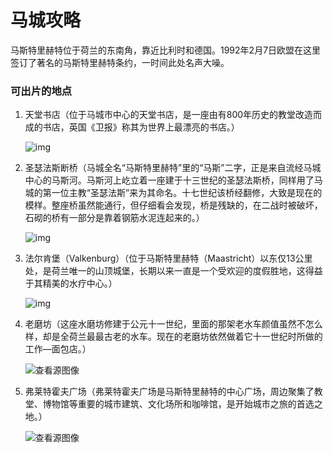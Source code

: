 # 马城攻略

马斯特里赫特位于荷兰的东南角，靠近比利时和德国。1992年2月7日欧盟在这里签订了著名的马斯特里赫特条约，一时间此处名声大噪。

### 可出片的地点

1. 天堂书店（位于马城市中心的天堂书店，是一座由有800年历史的教堂改造而成的书店，英国《卫报》称其为世界上最漂亮的书店。）

   ![img](https://p1-q.mafengwo.net/s9/M00/A4/AC/wKgBs1184TqAZz3kAAFv_Vyx7fs28.jpeg?imageView2%2F2%2Fw%2F1360%2Fq%2F90)

2. 圣瑟法斯断桥（马城全名“马斯特里赫特”里的“马斯”二字，正是来自流经马城中心的马斯河。马斯河上屹立着一座建于十三世纪的圣瑟法斯桥，同样用了马城的第一位主教“圣瑟法斯”来为其命名。十七世纪该桥经翻修，大致是现在的模样。整座桥虽然能通行，但仔细看会发现，桥是残缺的，在二战时被破坏，石砌的桥有一部分是靠着钢筋水泥连起来的。）

   ![img](https://p1-q.mafengwo.net/s9/M00/A4/9F/wKgBs1184TeADftwAADGqwNAahQ79.jpeg?imageView2%2F2%2Fw%2F1360%2Fq%2F90)

3. 法尔肯堡（Valkenburg）（位于马斯特里赫特（Maastricht）以东仅13公里处，是荷兰唯一的山顶城堡，长期以来一直是一个受欢迎的度假胜地，这得益于其精美的水疗中心。）

   ![img](https://r.sinaimg.cn/large/article/cad4c2918eb65f0dc967051c509d3c99)

4. 老磨坊（这座水磨坊修建于公元十一世纪，里面的那架老水车颜值虽然不怎么样，却是全荷兰最最古老的水车。现在的老磨坊依然做着它十一世纪时所做的工作—面包店。）

   ![查看源图像](https://tse2-mm.cn.bing.net/th/id/OIP-C.L2rP3KPdxQ0GNPeoNxVrnwHaE7?pid=ImgDet&rs=1)

5. 弗莱特霍夫广场（弗莱特霍夫广场是马斯特里赫特的中心广场，周边聚集了教堂、博物馆等重要的城市建筑、文化场所和咖啡馆，是开始城市之旅的首选之地。）

   ![查看源图像](https://www.holland.com/upload_mm/3/5/c/68462_fullimage_vrijthof-panorama-maastricht-marketing-paul-mellaart.jpg)